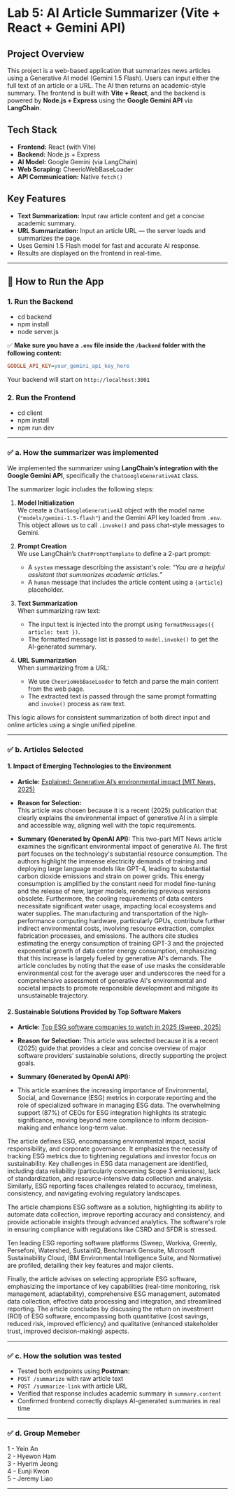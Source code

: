 # Lab 5: AI Article Summarizer (Vite + React + Gemini API)

## Project Overview

This project is a web-based application that summarizes news articles using a Generative AI model (Gemini 1.5 Flash). Users can input either the full text of an article or a URL. The AI then returns an academic-style summary. The frontend is built with **Vite + React**, and the backend is powered by **Node.js + Express** using the **Google Gemini API** via **LangChain**.

## Tech Stack

- **Frontend:** React (with Vite)
- **Backend:** Node.js + Express
- **AI Model:** Google Gemini (via LangChain)
- **Web Scraping:** CheerioWebBaseLoader
- **API Communication:** Native `fetch()`

## Key Features

- **Text Summarization:** Input raw article content and get a concise academic summary.
- **URL Summarization:** Input an article URL — the server loads and summarizes the page.
- Uses Gemini 1.5 Flash model for fast and accurate AI response.
- Results are displayed on the frontend in real-time.

---

## 🚀 How to Run the App

### 1. Run the Backend

- cd backend
- npm install
- node server.js

✅ **Make sure you have a `.env` file inside the `/backend` folder with the following content:**

```ini
GOOGLE_API_KEY=your_gemini_api_key_here
```

Your backend will start on `http://localhost:3001`

### 2. Run the Frontend

- cd client
- npm install
- npm run dev

---

### ✅ a. How the summarizer was implemented

We implemented the summarizer using **LangChain’s integration with the Google Gemini API**, specifically the `ChatGoogleGenerativeAI` class.

The summarizer logic includes the following steps:

1. **Model Initialization**  
   We create a `ChatGoogleGenerativeAI` object with the model name (`"models/gemini-1.5-flash"`) and the Gemini API key loaded from `.env`.  
   This object allows us to call `.invoke()` and pass chat-style messages to Gemini.

2. **Prompt Creation**  
   We use LangChain’s `ChatPromptTemplate` to define a 2-part prompt:

   - A `system` message describing the assistant's role: _“You are a helpful assistant that summarizes academic articles.”_
   - A `human` message that includes the article content using a `{article}` placeholder.

3. **Text Summarization**  
   When summarizing raw text:

   - The input text is injected into the prompt using `formatMessages({ article: text })`.
   - The formatted message list is passed to `model.invoke()` to get the AI-generated summary.

4. **URL Summarization**  
   When summarizing from a URL:
   - We use `CheerioWebBaseLoader` to fetch and parse the main content from the web page.
   - The extracted text is passed through the same prompt formatting and `invoke()` process as raw text.

This logic allows for consistent summarization of both direct input and online articles using a single unified pipeline.

---

### ✅ b. Articles Selected
####  1. Impact of Emerging Technologies to the Environment

- **Article:** [Explained: Generative AI’s environmental impact (MIT News, 2025)](https://news.mit.edu/2025/explained-generative-ai-environmental-impact-0117)
- **Reason for Selection:**  
  This article was chosen because it is a recent (2025) publication that clearly explains the environmental impact of generative AI in a simple and accessible way, aligning well with the topic requirements.

- **Summary (Generated by OpenAI API):**
 This two-part MIT News article examines the significant environmental impact of generative AI.  The first part focuses on the technology's substantial resource consumption.  The authors highlight the immense electricity demands of training and deploying large language models like GPT-4, leading to substantial carbon dioxide emissions and strain on power grids.  This energy consumption is amplified by the constant need for model fine-tuning and the release of new, larger models, rendering previous versions obsolete.  Furthermore, the cooling requirements of data centers necessitate significant water usage, impacting local ecosystems and water supplies.  The manufacturing and transportation of the high-performance computing hardware, particularly GPUs, contribute further indirect environmental costs, involving resource extraction, complex fabrication processes, and emissions.  The authors cite studies estimating the energy consumption of training GPT-3 and the projected exponential growth of data center energy consumption, emphasizing that this increase is largely fueled by generative AI's demands.  The article concludes by noting that the ease of use masks the considerable environmental cost for the average user and underscores the need for a comprehensive assessment of generative AI's environmental and societal impacts to promote responsible development and mitigate its unsustainable trajectory.


#### 2. Sustainable Solutions Provided by Top Software Makers
- **Article:** [Top ESG software companies to watch in 2025 (Sweep, 2025)](https://www.sweep.net/insights/top-esg-software-companies-to-watch-in-2024)
- **Reason for Selection:**
  This article was selected because it is a recent (2025) guide that provides a clear and concise overview of major software providers’ sustainable solutions, directly supporting the project goals.

- **Summary (Generated by OpenAI API):**
- This article examines the increasing importance of Environmental, Social, and Governance (ESG) metrics in corporate reporting and the role of specialized software in managing ESG data.  The overwhelming support (87%) of CEOs for ESG integration highlights its strategic significance, moving beyond mere compliance to inform decision-making and enhance long-term value.

The article defines ESG, encompassing environmental impact, social responsibility, and corporate governance.  It emphasizes the necessity of tracking ESG metrics due to tightening regulations and investor focus on sustainability.  Key challenges in ESG data management are identified, including data reliability (particularly concerning Scope 3 emissions), lack of standardization, and resource-intensive data collection and analysis.  Similarly, ESG reporting faces challenges related to accuracy, timeliness, consistency, and navigating evolving regulatory landscapes.

The article champions ESG software as a solution, highlighting its ability to automate data collection, improve reporting accuracy and consistency, and provide actionable insights through advanced analytics.  The software's role in ensuring compliance with regulations like CSRD and SFDR is stressed.

Ten leading ESG reporting software platforms (Sweep, Workiva, Greenly, Persefoni, Watershed, SustainIQ, Benchmark Gensuite, Microsoft Sustainability Cloud, IBM Environmental Intelligence Suite, and Normative) are profiled, detailing their key features and major clients.

Finally, the article advises on selecting appropriate ESG software, emphasizing the importance of key capabilities (real-time monitoring, risk management, adaptability), comprehensive ESG management, automated data collection, effective data processing and integration, and streamlined reporting.  The article concludes by discussing the return on investment (ROI) of ESG software, encompassing both quantitative (cost savings, reduced risk, improved efficiency) and qualitative (enhanced stakeholder trust, improved decision-making) aspects.



---

### ✅ c. How the solution was tested

-  Tested both endpoints using **Postman**:
  - `POST /summarize` with raw article text
  - `POST /summarize-link` with article URL
-  Verified that response includes academic summary in `summary.content`
-  Confirmed frontend correctly displays AI-generated summaries in real time
  
---

### ✅ d. Group Memeber

   1 -   Yein An    
   2 -   Hyewon Ham    
   3 -   Hyerim Jeong    
   4 –   Eunji Kwon    
   5 –   Jeremy Liao 

---
